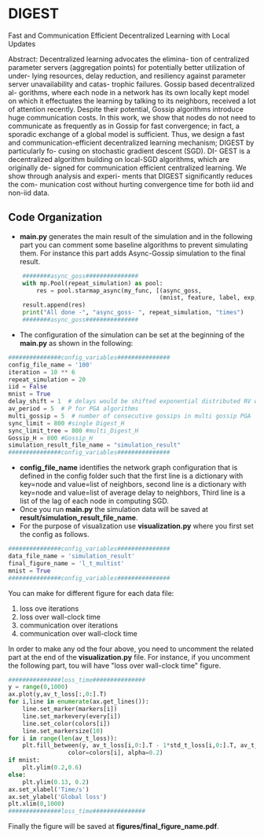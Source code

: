 # DIGEST

Fast and Communication Efficient Decentralized Learning with Local Updates

Abstract: Decentralized learning advocates the elimina-
tion of centralized parameter servers (aggregation
points) for potentially better utilization of under-
lying resources, delay reduction, and resiliency
against parameter server unavailability and catas-
trophic failures. Gossip based decentralized al-
gorithms, where each node in a network has its
own locally kept model on which it effectuates
the learning by talking to its neighbors, received
a lot of attention recently. Despite their potential,
Gossip algorithms introduce huge communication
costs. In this work, we show that nodes do not
need to communicate as frequently as in Gossip
for fast convergence; in fact, a sporadic exchange
of a global model is sufficient. Thus, we design
a fast and communication-efficient decentralized
learning mechanism; DIGEST by particularly fo-
cusing on stochastic gradient descent (SGD). DI-
GEST is a decentralized algorithm building on
local-SGD algorithms, which are originally de-
signed for communication efficient centralized
learning. We show through analysis and experi-
ments that DIGEST significantly reduces the com-
munication cost without hurting convergence time
for both iid and non-iid data.

## Code Organization

- **main.py** generates the main result of the simulation and in the following part you can comment some baseline algorithms to prevent simulating them. For instance this part adds Async-Gossip simulation to the final result.
```python
    ########async_goss###############
    with mp.Pool(repeat_simulation) as pool:
        res = pool.starmap_async(my_func, [(async_goss,
                                           (mnist, feature, label, exp, cte, iteration)) for run in range(repeat_simulation)]).get()
    result.append(res)
    print("All done -", "async_goss- ", repeat_simulation, "times")
    ########async_goss###############
```
- The configuration of the simulation can be set at the beginning of the **main.py** as shown in the following:
```python
###############config_variables###############
config_file_name = '100'
iteration = 10 ** 6
repeat_simulation = 20
iid = False
mnist = True
delay_shift = 1  # delays would be shifted exponential distributed RV with shift = delay_shift
av_period = 5  # P for PGA algorithms
multi_gossip = 5  # number of consecutive gossips in multi gossip PGA
sync_limit = 800 #single Digest_H
sync_limit_tree = 800 #multi_Digest_H
Gossip_H = 800 #Gossip_H
simulation_result_file_name = "simulation_result"
###############config_variables###############
```

- **config_file_name** identifies the network graph configuration that is defined in the config folder such that the first line is a dictionary with key=node and value=list of neighbors,
second line is a dictionary with key=node and value=list of average delay to neighbors,
Third line is a list of the lag of each node in computing SGD.
- Once you run **main.py** the simulation data will be saved at **result/simulation_result_file_name**.
- For the purpose of visualization use **visualization.py** where you first set the config as follows.
```python
###############config_variables###############
data_file_name = 'simulation_result'
final_figure_name = 'l_t_multist'
mnist = True
###############config_variables###############
```
You can make for different figure for each data file:
1. loss ove iterations
2. loss over wall-clock time
3. communication over iterations
4. communication over wall-clock time

In order to make any od the four above, you need to uncomment the related 
part at the end of the **visualization.py** file. For instance, if you uncomment
the following part, tou will have "loss over wall-clock time" figure.

```python
###############loss_time###############
y = range(0,1000)
ax.plot(y,av_t_loss[:,0:].T)
for i,line in enumerate(ax.get_lines()):
    line.set_marker(markers[i])
    line.set_markevery(every[i])
    line.set_color(colors[i])
    line.set_markersize(10)
for i in range(len(av_t_loss)):
    plt.fill_between(y, av_t_loss[i,0:].T - 1*std_t_loss[i,0:].T, av_t_loss[i,0:].T + 1*std_t_loss[i,0:].T,
                 color=colors[i], alpha=0.2)
if mnist:
    plt.ylim(0.2,0.6)
else:
    plt.ylim(0.13, 0.2)
ax.set_xlabel('Time/s')
ax.set_ylabel('Global loss')
plt.xlim(0,1000)
###############loss_time###############
```
Finally the figure will be saved at **figures/final_figure_name.pdf**.
